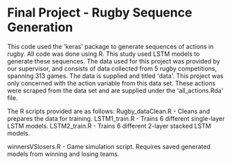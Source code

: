 # Final Project - Rugby Sequence Generation

This code used the 'keras' package to generate sequences of actions in rugby. All code was done using R. This study used LSTM models to generate these sequences. The data used for this project was provided by our supervisor, and consists of data collected from 5 rugby competitions, spanning 313 games. The data is supplied and titled 'data'. This project was only concerned with the action variable from this data set. These actions were scraped from the data set and are supplied under the 'all_actions.Rda' file. 

The R scripts provided are as follows:
  Rugby_dataClean.R - Cleans and prepares the data for training.
  LSTM1_train.R     - Trains 6 different single-layer LSTM models.
  LSTM2_train.R     - Trains 6 different 2-layer stacked LSTM models.
  
  
  winnersVSlosers.R - Game simulation script. Requires saved generated models from winning and losing teams.
